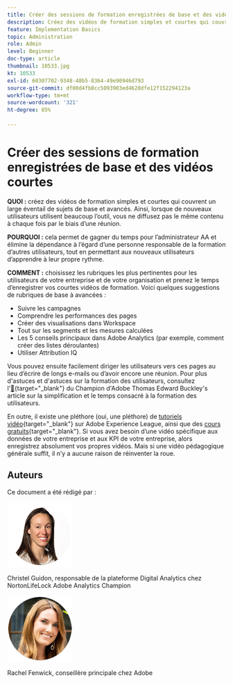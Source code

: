 ```yaml
---
title: Créer des sessions de formation enregistrées de base et des vidéos courtes
description: Créez des vidéos de formation simples et courtes qui couvrent un large éventail de sujets de base et avancés. Ainsi, lorsque de nouveaux utilisateurs utilisent beaucoup l’outil, vous ne diffusez pas le même contenu à chaque fois par le biais d’une réunion.
feature: Implementation Basics
topic: Administration
role: Admin
level: Beginner
doc-type: article
thumbnail: 10533.jpg
kt: 10533
exl-id: 60307702-9348-48b5-8364-49e90946d793
source-git-commit: df00d4fb8cc5093903ed4628dfe12f152294123a
workflow-type: tm+mt
source-wordcount: '321'
ht-degree: 85%

---
```


# Créer des sessions de formation enregistrées de base et des vidéos courtes

**QUOI :** créez des vidéos de formation simples et courtes qui couvrent un large éventail de sujets de base et avancés. Ainsi, lorsque de nouveaux utilisateurs utilisent beaucoup l’outil, vous ne diffusez pas le même contenu à chaque fois par le biais d’une réunion.

**POURQUOI :** cela permet de gagner du temps pour l’administrateur AA et élimine la dépendance à l’égard d’une personne responsable de la formation d’autres utilisateurs, tout en permettant aux nouveaux utilisateurs d’apprendre à leur propre rythme.

**COMMENT :** choisissez les rubriques les plus pertinentes pour les utilisateurs de votre entreprise et de votre organisation et prenez le temps d’enregistrer vos courtes vidéos de formation. Voici quelques suggestions de rubriques de base à avancées :

* Suivre les campagnes
* Comprendre les performances des pages
* Créer des visualisations dans Workspace
* Tout sur les segments et les mesures calculées
* Les 5 conseils principaux dans Adobe Analytics (par exemple, comment créer des listes déroulantes)
* Utiliser Attribution IQ

Vous pouvez ensuite facilement diriger les utilisateurs vers ces pages au lieu d’écrire de longs e-mails ou d’avoir encore une réunion. Pour plus d&#39;astuces et d&#39;astuces sur la formation des utilisateurs, consultez l&#39;[&#128279;](https://experienceleague.adobe.com/docs/analytics-learn/tutorials/administration/key-admin-skills/simplify-training-users.html?lang=fr){target="_blank"} du Champion d&#39;Adobe Thomas Edward Buckley&#39;s article sur la simplification et le temps consacré à la formation des utilisateurs.

En outre, il existe une pléthore (oui, une pléthore) de [ tutoriels vidéo](https://experienceleague.adobe.com/docs/analytics-learn/tutorials/overview.html?lang=fr){target="_blank"} sur Adobe Experience League, ainsi que des [cours gratuits](https://experienceleague.adobe.com/fr?lang=fr#dashboard/learning){target="_blank"}. Si vous avez besoin d’une vidéo spécifique aux données de votre entreprise et aux KPI de votre entreprise, alors enregistrez absolument vos propres vidéos. Mais si une vidéo pédagogique générale suffit, il n’y a aucune raison de réinventer la roue.

## Auteurs

Ce document a été rédigé par :

![Christel Guidon](assets/Christel-Headshot-150.png)

Christel Guidon, responsable de la plateforme Digital Analytics chez NortonLifeLock
Adobe Analytics Champion

![Rachel Fenwick](assets/Rachel-Fenwick-150.png)

Rachel Fenwick, conseillère principale chez Adobe
